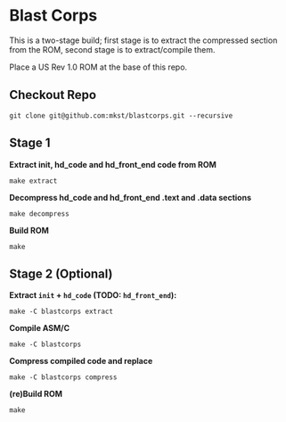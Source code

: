 # Blast Corps

This is a two-stage build; first stage is to extract the compressed section from the ROM, second stage is to extract/compile them.

Place a US Rev 1.0 ROM at the base of this repo.

## Checkout Repo

```
git clone git@github.com:mkst/blastcorps.git --recursive
```

## Stage 1

**Extract init, hd_code and hd_front_end code from ROM**
```
make extract
```
**Decompress hd_code and hd_front_end .text and .data sections**
```
make decompress
```
**Build ROM**
```
make
```

## Stage 2 (Optional)

**Extract `init` + `hd_code` (TODO: `hd_front_end`):**
```
make -C blastcorps extract
```
**Compile ASM/C**
```
make -C blastcorps
```
**Compress compiled code and replace**
```
make -C blastcorps compress
```
**(re)Build ROM**
```
make
```
